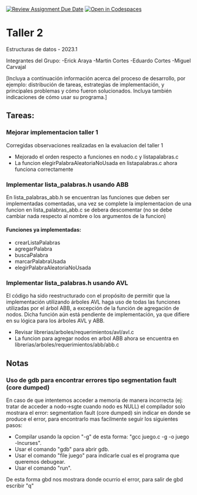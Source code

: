 [![Review Assignment Due Date](https://classroom.github.com/assets/deadline-readme-button-24ddc0f5d75046c5622901739e7c5dd533143b0c8e959d652212380cedb1ea36.svg)](https://classroom.github.com/a/YWhW4XMs)
[![Open in Codespaces](https://classroom.github.com/assets/launch-codespace-7f7980b617ed060a017424585567c406b6ee15c891e84e1186181d67ecf80aa0.svg)](https://classroom.github.com/open-in-codespaces?assignment_repo_id=10990408)
# Taller 2
Estructuras de datos - 2023.1

Integrantes del Grupo:
-Erick Araya
-Martin Cortes
-Eduardo Cortes
-Miguel Carvajal

[Incluya a continuación información acerca del proceso de desarrollo, por ejemplo: distribución de tareas, estrategias de implementación, y principales problemas y cómo fueron solucionados.
Incluya también indicaciones de cómo usar su programa.]


## Tareas:

### Mejorar implementacion taller 1

Corregidas observaciones realizadas en la evaluacion del taller 1
- Mejorado el orden respecto a funciones en nodo.c y listapalabras.c
- La funcion elegirPalabraAleatoriaNoUsada en listapalabras.c ahora funciona correctamente

### Implementar lista_palabras.h usando ABB

En lista_palabras_abb.h se encuentran las funciones que deben ser implementadas comentadas, una vez se complete la implementacion de una funcion en lista_palabras_abb.c se debera descomentar (no se debe cambiar nada respecto al nombre o los argumentos de la funcion) 

#### Funciones ya implementadas:
- crearListaPalabras
- agregarPalabra
- buscaPalabra
- marcarPalabraUsada
- elegirPalabraAleatoriaNoUsada

### Implementar lista_palabras.h usando AVL

El código ha sido reestructurado con el propósito de permitir que la implementación utilizando árboles AVL haga uso de todas las funciones utilizadas por el árbol ABB, a excepción de la función de agregación de nodos. Dicha función aún está pendiente de implementación, ya que difiere en su lógica para los árboles AVL y ABB.

- Revisar librerias/arboles/requerimientos/avl/avl.c
- La funcion para agregar nodos en arbol ABB ahora se encuentra en librerias/arboles/requerimientos/abb/abb.c


## Notas

### Uso de gdb para encontrar errores tipo segmentation fault (core dumped)
En caso de que intentemos acceder a memoria de manera incorrecta (ej: tratar de acceder a nodo->sgte cuando nodo es NULL) el compilador solo mostrara el error: segmentation fault (core dumped) sin indicar en donde se produce el error, para encontrarlo mas facilmente seguir los siguientes pasos:

- Compilar usando la opcion "-g" de esta forma: "gcc juego.c -g -o juego -lncurses".
- Usar el comando "gdb" para abrir gdb.
- Usar el comando "file juego" para indicarle cual es el programa que queremos debugear.
- Usar el comando "run".

De esta forma gbd nos mostrara donde ocurrio el error, para salir de gbd escribir "q"
